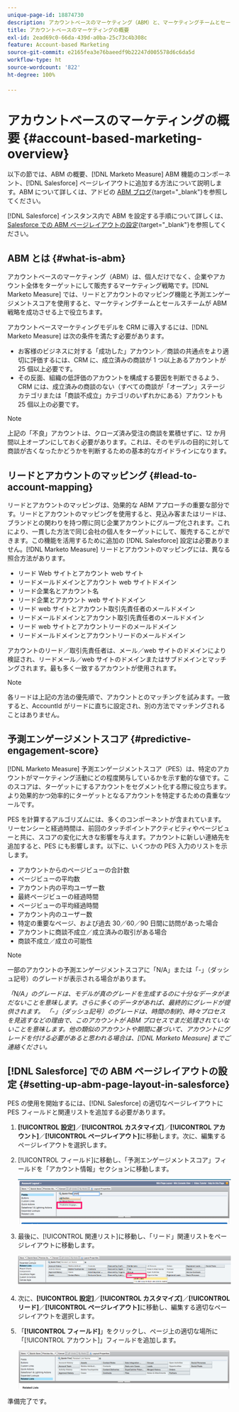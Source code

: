 ```yaml
---
unique-page-id: 18874730
description: アカウントベースのマーケティング（ABM）と、マーケティングチームとセールスチームが ABM 戦略を成功させるのに Adobe Marketo Measure がどのように役立つかについて説明します。
title: アカウントベースのマーケティングの概要
exl-id: 2ead69c0-66da-439d-a0ba-25c73c4b308c
feature: Account-based Marketing
source-git-commit: e2165fea3e76baeedf9b22247d005578d6c6da5d
workflow-type: ht
source-wordcount: '822'
ht-degree: 100%

---
```


# アカウントベースのマーケティングの概要 {#account-based-marketing-overview}

以下の節では、ABM の概要、[!DNL Marketo Measure] ABM 機能のコンポーネント、[!DNL Salesforce] ページレイアウトに追加する方法について説明します。ABM について詳しくは、アドビの [ABM ブログ](https://business.adobe.com/jp/blog/basics/account-based-marketing){target="_blank"}を参照してください。

[!DNL Salesforce] インスタンス内で ABM を設定する手順について詳しくは、[Salesforce での ABM ページレイアウトの設定](/help/advanced-marketo-measure-features/account-based-marketing/account-based-marketing-overview.md#setting-up-abm-page-layout-in-salesforce){target="_blank"}を参照してください。

## ABM とは {#what-is-abm}

アカウントベースのマーケティング（ABM）は、個人だけでなく、企業やアカウント全体をターゲットにして販売するマーケティング戦略です。[!DNL Marketo Measure] では、リードとアカウントのマッピング機能と予測エンゲージメントスコアを使用すると、マーケティングチームとセールスチームが ABM 戦略を成功させる上で役立ちます。

アカウントベースマーケティングモデルを CRM に導入するには、[!DNL Marketo Measure] は次の条件を満たす必要があります。

* お客様のビジネスに対する「成功した」アカウント／商談の共通点をより適切に評価するには、CRM に、成立済みの商談が 1 つ以上あるアカウントが 25 個以上必要です。
* その反面、組織の低評価のアカウントを構成する要因を判断できるよう、CRM には、成立済みの商談のない（すべての商談が「オープン」ステージカテゴリまたは「商談不成立」カテゴリのいずれかにある）アカウントも 25 個以上の必要です。

>[!NOTE]
>
>上記の「不良」アカウントは、クローズ済み受注の商談を累積せずに、12 か月間以上オープンにしておく必要があります。これは、そのモデルの目的に対して商談が古くなったかどうかを判断するための基本的なガイドラインになります。

## リードとアカウントのマッピング {#lead-to-account-mapping}

リードとアカウントのマッピングは、効果的な ABM アプローチの重要な部分です。リードとアカウントのマッピングを使用すると、見込み客またはリードは、ブランドとの関わりを持つ際に同じ企業アカウントにグループ化されます。これにより、一貫した方法で同じ会社の個人をターゲットにして、販売することができます。この機能を活用するために追加の [!DNL Salesforce] 設定は必要ありません。[!DNL Marketo Measure] リードとアカウントのマッピングには、異なる照合方法があります。

* リード Web サイトとアカウント web サイト
* リードメールドメインとアカウント web サイトドメイン
* リード企業名とアカウント名
* リード企業とアカウント web サイトドメイン
* リード web サイトとアカウント取引先責任者のメールドメイン
* リードメールドメインとアカウント取引先責任者のメールドメイン
* リード web サイトとアカウントリードのメールドメイン
* リードメールドメインとアカウントリードのメールドメイン

アカウントのリード／取引先責任者は、メール／web サイトのドメインにより検証され、リードメール／web サイトのドメインまたはサブドメインとマッチングされます。最も多く一致するアカウントが使用されます。

>[!NOTE]
>
>各リードは上記の方法の優先順で、アカウントとのマッチングを試みます。一致すると、AccountId がリードに直ちに設定され、別の方法でマッチングされることはありません。

## 予測エンゲージメントスコア {#predictive-engagement-score}

[!DNL Marketo Measure] 予測エンゲージメントスコア（PES）は、特定のアカウントがマーケティング活動にどの程度関与しているかを示す動的な値です。このスコアは、ターゲットにするアカウントをセグメント化する際に役立ちます。より効果的かつ効率的にターゲットとなるアカウントを特定するための貴重なツールです。

PES を計算するアルゴリズムには、多くのコンポーネントが含まれています。リーセンシーと経過時間は、前回のタッチポイントアクティビティやページビューと共に、スコアの変化に大きな影響を与えます。アカウントに新しい連絡先を追加すると、PES にも影響します。以下に、いくつかの PES 入力のリストを示します。

* アカウントからのページビューの合計数
* ページビューの平均数
* アカウント内の平均ユーザー数
* 最終ページビューの経過時間
* ページビューの平均経過時間
* アカウント内のユーザー数
* 特定の重要なページ、および過去 30／60／90 日間に訪問があった場合
* アカウントに商談不成立／成立済みの取引がある場合
* 商談不成立／成立の可能性

>[!NOTE]
>
>一部のアカウントの予測エンゲージメントスコアに「N/A」または「-」（ダッシュ記号）のグレードが表示される場合があります。

_「N/A」のグレードは、モデルが真のグレードを生成するのに十分なデータがまだないことを意味します。さらに多くのデータがあれば、最終的にグレードが提供されます。_
_「-」（ダッシュ記号）のグレードは、時間の制約、時々プロセスを見逃すなどの理由で、このアカウントが ABM プロセスでまだ処理されていないことを意味します。他の類似のアカウントや期間に基づいて、アカウントにグレードを付ける必要があると思われる場合は、[!DNL Marketo Measure] までご連絡ください。_

## [!DNL Salesforce] での ABM ページレイアウトの設定 {#setting-up-abm-page-layout-in-salesforce}

PES の使用を開始するには、[!DNL Salesforce] の適切なページレイアウトに PES フィールドと関連リストを追加する必要があります。

1. **[!UICONTROL 設定]**／**[!UICONTROL カスタマイズ]**／**[!UICONTROL アカウント]**／**[!UICONTROL ページレイアウト]**&#x200B;に移動します。次に、編集するページレイアウトを選択します。
1. [!UICONTROL フィールド]に移動し、「予測エンゲージメントスコア」フィールドを「アカウント情報」セクションに移動します。

   ![](assets/1.png)

1. 最後に、[!UICONTROL 関連リスト]に移動し、「リード」関連リストをページレイアウトに移動します。

   ![](assets/2.png)

1. 次に、**[!UICONTROL 設定]**／**[!UICONTROL カスタマイズ]**／**[!UICONTROL リード]**／**[!UICONTROL ページレイアウト]**&#x200B;に移動し、編集する適切なページレイアウトを選択します。
1. 「**[!UICONTROL フィールド]**」をクリックし、ページ上の適切な場所に「[!UICONTROL アカウント]」フィールドを追加します。

   ![](assets/3.png)

準備完了です。

